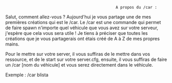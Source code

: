                                                     A propos du /car :
Salut, comment allez-vous ? Aujourd'hui je vous partage une de mes premières créations qui est le /car. Le /car est une commande qui permet de faire spawn n'importe quel  véhicule que vous avez sur votre serveur, j'espère que cela vous sera utile !
Je tiens à préciser que toutes les créations que je vous partagerais ont étais créé de A à Z de mes propres mains.

Pour le mettre sur votre server, il vous suffiras de le mettre dans vos ressource, et de le start sur votre server.cfg, ensuite, il vous suffiras de faire un /car [nom du véhicule] et vous serez directement dans le véhicule.

Exemple : /car blista
